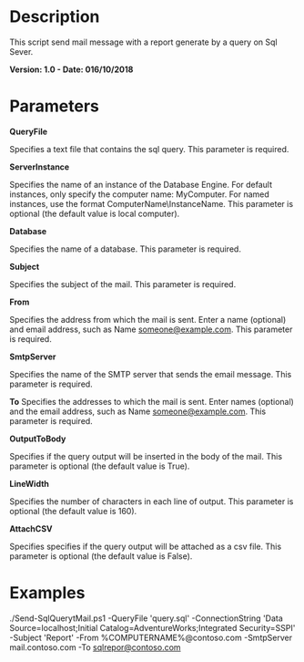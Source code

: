 # Description
This script send mail message with a report generate by a query on Sql Sever.

**Version: 1.0 - Date: 016/10/2018**

# Parameters

**QueryFile**

Specifies a text file that contains the sql query. This parameter is required.

**ServerInstance**

Specifies the name of an instance of the Database Engine. For default instances, only specify the computer name: MyComputer. For named instances, use the format ComputerName\InstanceName. This parameter is optional (the default value is local computer).

**Database**

Specifies the name of a database. This parameter is required.

**Subject**

Specifies the subject of the mail. This parameter is required.

**From**

Specifies the address from which the mail is sent. Enter a name (optional) and email address, such as Name <someone@example.com>. This parameter is required.

**SmtpServer**

Specifies the name of the SMTP server that sends the email message. This parameter is required.

**To**
Specifies the addresses to which the mail is sent. Enter names (optional) and the email address, such as Name <someone@example.com>. This parameter is required.

**OutputToBody**

Specifies if the query output will be inserted in the body of the mail. This parameter is optional (the default value is True).

**LineWidth**

Specifies the number of characters in each line of output. This parameter is optional (the default value is 160).

**AttachCSV**

Specifies specifies if the query output will be attached as a csv file. This parameter is optional (the default value is False).
   
# Examples

./Send-SqlQuerytMail.ps1 -QueryFile 'query.sql' -ConnectionString 'Data Source=localhost;Initial Catalog=AdventureWorks;Integrated Security=SSPI' -Subject 'Report'  -From %COMPUTERNAME%@contoso.com -SmtpServer mail.contoso.com -To sqlrepor@contoso.com
